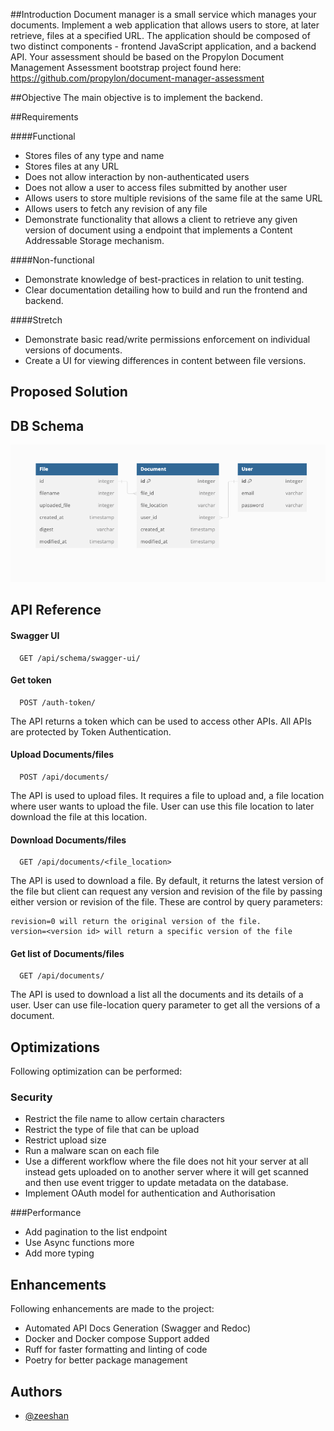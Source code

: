 ##Introduction
Document manager is a small service which manages your documents. Implement a web application that allows users to store, at later retrieve, files at a specified URL.
The application should be composed of two distinct components - frontend JavaScript
application, and a backend API.
Your assessment should be based on the Propylon Document Management Assessment
bootstrap project found here:
https://github.com/propylon/document-manager-assessment

##Objective
The main objective is to implement the backend.

##Requirements

####Functional
- Stores files of any type and name
- Stores files at any URL
- Does not allow interaction by non-authenticated users
- Does not allow a user to access files submitted by another user
- Allows users to store multiple revisions of the same file at the same URL
- Allows users to fetch any revision of any file
- Demonstrate functionality that allows a client to retrieve any given version of document
using a endpoint that implements a Content Addressable Storage mechanism.
  
####Non-functional
- Demonstrate knowledge of best-practices in relation to unit testing.
- Clear documentation detailing how to build and run the frontend and backend.

####Stretch
- Demonstrate basic read/write permissions enforcement on individual versions of
documents.
- Create a UI for viewing differences in content between file versions.

## Proposed Solution

## DB Schema
![img.png](img.png)

## API Reference

#### Swagger UI
```http
  GET /api/schema/swagger-ui/
```

#### Get token

```http
  POST /auth-token/
```
The API returns a token which can be used to access other APIs. All APIs are protected by Token Authentication.

#### Upload Documents/files

```http
  POST /api/documents/
```
The API is used to upload files. It requires a file to upload and, a file location where user wants to upload the file. User can use this file location to later download the file at this location.

#### Download Documents/files

```http
  GET /api/documents/<file_location>
```
The API is used to download a file. By default, it returns the latest version of the file but client can request any version and revision of the file by passing either version or revision of the file.
These are control by query parameters:
```
revision=0 will return the original version of the file.
version=<version id> will return a specific version of the file
```

#### Get list of Documents/files

```http
  GET /api/documents/
```
The API is used to download a list all the documents and its details of a user. User can use file-location query parameter to get all the versions of a document.

## Optimizations

Following optimization can be performed:
### Security
- Restrict the file name to allow certain characters
- Restrict the type of file that can be upload
- Restrict upload size
- Run a malware scan on each file
- Use a different workflow where the file does not hit your server at all instead gets uploaded on to another server where it will get scanned and then use event trigger to update metadata on the database.
- Implement OAuth model for authentication and Authorisation

###Performance
- Add pagination to the list endpoint
- Use Async functions more
- Add more typing 

## Enhancements
Following enhancements are made to the project:

- Automated API Docs Generation (Swagger and Redoc)
- Docker and Docker compose Support added
- Ruff for faster formatting and linting of code
- Poetry for better package management

## Authors

- [@zeeshan](https://github.com/asgarzee)



